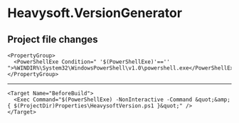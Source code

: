 Heavysoft.VersionGenerator
==========================

Project file changes
--------------------

    <PropertyGroup>
      <PowerShellExe Condition=" '$(PowerShellExe)'=='' ">%WINDIR%\System32\WindowsPowerShell\v1.0\powershell.exe</PowerShellExe>
    </PropertyGroup>
  ---
    <Target Name="BeforeBuild">
      <Exec Command="$(PowerShellExe) -NonInteractive -Command &quot;&amp;{ $(ProjectDir)Properties\HeavysoftVersion.ps1 }&quot;" />
    </Target>
